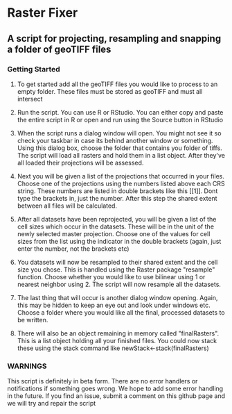 # Raster Fixer
## A script for projecting, resampling and snapping a folder of geoTIFF files

### Getting Started
1) To get started add all the geoTIFF files you would like to process to an empty folder. These files must be stored as geoTIFF and must all intersect

2) Run the script. You can use R or RStudio. You can either copy and paste the entire script in R or open and run using the Source button in RStudio

3) When the script runs a dialog window will open. You might not see it so check your taskbar in case its behind another window or something. Using this dialog box, choose the folder that contains you folder of tiffs. The script will load all rasters and hold them in a list object. After they've all loaded their projections will be assessed.

4) Next you will be given a list of the projections that occurred in your files. Choose one of the projections using the numbers listed above each CRS string. These numbers are listed in double brackets like this [[1]]. Dont type the brackets in, just the number. After this step the shared extent between all files will be calculated.

5) After all datasets have been reprojected, you will be given a list of the cell sizes which occur in the datasets. These will be in the unit of the newly selected master projection. Choose one of the values for cell sizes from the list using the indicator in the double brackets (again, just enter the number, not the brackets etc)

6) You datasets will now be resampled to their shared extent and the cell size you chose. This is handled using the Raster package "resample" function. Choose whether you would like to use bilinear using 1 or nearest neighbor using 2. The script will now resample all the datasets.

7) The last thing that will occur is another dialog window opening. Again, this may be hidden to keep an eye out and look under windows etc. Choose a folder where you would like all the final, processed datasets to be written.

8) There will also be an object remaining in memory called "finalRasters". This is a list object holding all your finished files. You could now stack these using the stack command like newStack<-stack(finalRasters)

### WARNINGS
This script is definitely in beta form. There are no error handlers or notifications if something goes wrong. We hope to add some error handling in the future. If you find an issue, submit a comment on this github page and we will try and repair the script  
